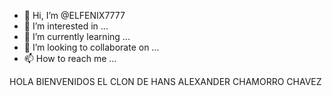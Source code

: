 - 👋 Hi, I’m @ELFENIX7777
- 👀 I’m interested in ...
- 🌱 I’m currently learning ...
- 💞️ I’m looking to collaborate on ...
- 📫 How to reach me ...

<!---
ELFENIX7777/ELFENIX7777 is a ✨ special ✨ repository because its `README.md` (this file) appears on your GitHub profile.
You can click the Preview link to take a look at your changes.
--->
HOLA BIENVENIDOS EL CLON DE HANS ALEXANDER CHAMORRO CHAVEZ
